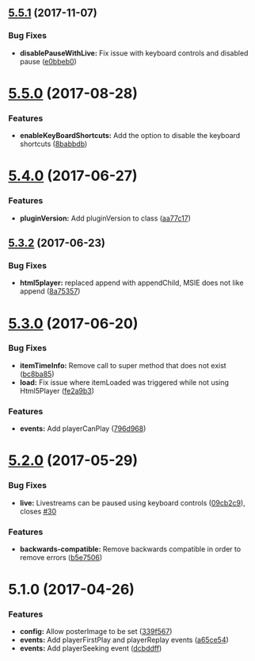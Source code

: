 <a name="5.5.1"></a>
## [5.5.1](https://github.com/meisterplayer/player-html5player/compare/v5.5.0...v5.5.1) (2017-11-07)


### Bug Fixes

* **disablePauseWithLive:** Fix issue with keyboard controls and disabled pause ([e0bbeb0](https://github.com/meisterplayer/player-html5player/commit/e0bbeb0))



<a name="5.5.0"></a>
# [5.5.0](https://github.com/meisterplayer/player-html5player/compare/v5.4.0...v5.5.0) (2017-08-28)


### Features

* **enableKeyBoardShortcuts:** Add the option to disable the keyboard shortcuts ([8babbdb](https://github.com/meisterplayer/player-html5player/commit/8babbdb))



<a name="5.4.0"></a>
# [5.4.0](https://github.com/meisterplayer/player-html5player/compare/v5.3.2...v5.4.0) (2017-06-27)


### Features

* **pluginVersion:** Add pluginVersion to class ([aa77c17](https://github.com/meisterplayer/player-html5player/commit/aa77c17))



<a name="5.3.2"></a>
## [5.3.2](https://github.com/meisterplayer/player-html5player/compare/v5.3.1...v5.3.2) (2017-06-23)


### Bug Fixes

* **html5player:** replaced append with appendChild, MSIE does not like append ([8a75357](https://github.com/meisterplayer/player-html5player/commit/8a75357))



<a name="5.3.0"></a>
# [5.3.0](https://github.com/meisterplayer/player-html5player/compare/v5.2.0...v5.3.0) (2017-06-20)


### Bug Fixes

* **itemTimeInfo:** Remove call to super method that does not exist ([bc8ba85](https://github.com/meisterplayer/player-html5player/commit/bc8ba85))
* **load:** Fix issue where itemLoaded was triggered while not using Html5Player ([fe2a9b3](https://github.com/meisterplayer/player-html5player/commit/fe2a9b3))


### Features

* **events:** Add playerCanPlay ([796d968](https://github.com/meisterplayer/player-html5player/commit/796d968))



<a name="5.2.0"></a>
# [5.2.0](https://github.com/meisterplayer/player-html5player/compare/v5.1.0...v5.2.0) (2017-05-29)


### Bug Fixes

* **live:** Livestreams can be paused using keyboard controls ([09cb2c9](https://github.com/meisterplayer/player-html5player/commit/09cb2c9)), closes [#30](https://github.com/meisterplayer/player-html5player/issues/30)


### Features

* **backwards-compatible:** Remove backwards compatible in order to remove errors ([b5e7506](https://github.com/meisterplayer/player-html5player/commit/b5e7506))



<a name="5.1.0"></a>
# 5.1.0 (2017-04-26)


### Features

* **config:** Allow posterImage to be set ([339f567](https://github.com/meisterplayer/player-html5player/commit/339f567))
* **events:** Add playerFirstPlay and playerReplay events ([a65ce54](https://github.com/meisterplayer/player-html5player/commit/a65ce54))
* **events:** Add playerSeeking event ([dcbddff](https://github.com/meisterplayer/player-html5player/commit/dcbddff))



